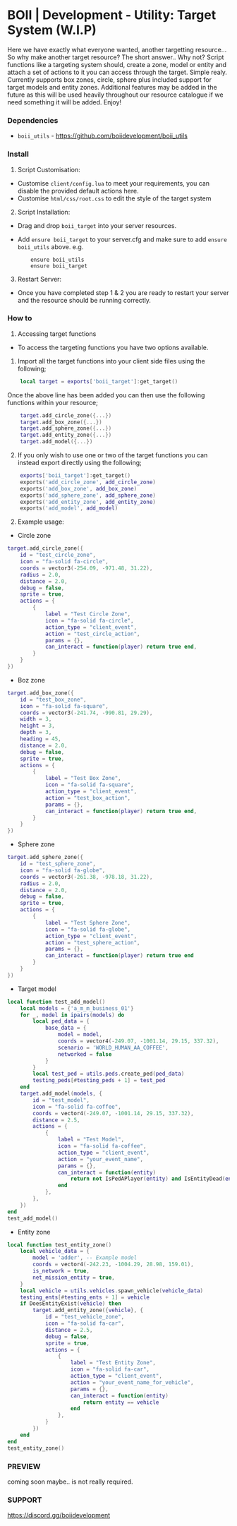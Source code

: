 # BOII | Development - Utility: Target System (W.I.P)

Here we have exactly what everyone wanted, another targetting resource...
So why make another target resource? The short answer.. Why not? 
Script functions like a targeting system should, create a zone, model or entity and attach a set of actions to it you can access through the target. Simple realy.
Currently supports box zones, circle, sphere plus included support for target models and entity zones.
Additional features may be added in the future as this will be used heavily throughout our resource catalogue if we need something it will be added.
Enjoy!

### Dependencies

- `boii_utils` - https://github.com/boiidevelopment/boii_utils

### Install 

1. Script Customisation:

- Customise `client/config.lua` to meet your requirements, you can disable the provided default actions here.
- Customise `html/css/root.css` to edit the style of the target system 

2. Script Installation:

- Drag and drop `boii_target` into your server resources.
- Add `ensure boii_target` to your server.cfg and make sure to add `ensure boii_utils` above. e.g.

    ```
        ensure boii_utils
        ensure boii_target
    ```

3. Restart Server:

- Once you have completed step 1 & 2 you are ready to restart your server and the resource should be running correctly.

### How to

1. Accessing target functions

- To access the targeting functions you have two options available. 

1. Import all the target functions into your client side files using the following; 

```lua
    local target = exports['boii_target']:get_target()
``` 

Once the above line has been added you can then use the following functions within your resource; 

```lua
    target.add_circle_zone({...})
    target.add_box_zone({...})
    target.add_sphere_zone({...})
    target.add_entity_zone({...})
    target.add_model({...})
```

2. If you only wish to use one or two of the target functions you can instead export directly using the following; 

```lua
    exports['boii_target']:get_target()
    exports('add_circle_zone', add_circle_zone)
    exports('add_box_zone', add_box_zone)
    exports('add_sphere_zone', add_sphere_zone)
    exports('add_entity_zone', add_entity_zone)
    exports('add_model', add_model)
```

2. Example usage:

- Circle zone

```lua
target.add_circle_zone({
    id = "test_circle_zone",
    icon = "fa-solid fa-circle",
    coords = vector3(-254.09, -971.48, 31.22),
    radius = 2.0,
    distance = 2.0,
    debug = false,
    sprite = true,
    actions = {
        {
            label = "Test Circle Zone",
            icon = "fa-solid fa-circle",
            action_type = "client_event",
            action = "test_circle_action",
            params = {},
            can_interact = function(player) return true end,
        }
    }
})
```

- Boz zone

```lua
target.add_box_zone({
    id = "test_box_zone",
    icon = "fa-solid fa-square",
    coords = vector3(-241.74, -990.81, 29.29),
    width = 3,
    height = 3,
    depth = 3,
    heading = 45,
    distance = 2.0,
    debug = false,
    sprite = true,
    actions = {
        {
            label = "Test Box Zone",
            icon = "fa-solid fa-square",
            action_type = "client_event",
            action = "test_box_action",
            params = {},
            can_interact = function(player) return true end,
        }
    }
})
```

- Sphere zone

```lua
target.add_sphere_zone({
    id = "test_sphere_zone",
    icon = "fa-solid fa-globe",
    coords = vector3(-261.38, -978.18, 31.22),
    radius = 2.0,
    distance = 2.0,
    debug = false,
    sprite = true,
    actions = {
        {
            label = "Test Sphere Zone",
            icon = "fa-solid fa-globe",
            action_type = "client_event",
            action = "test_sphere_action",
            params = {},
            can_interact = function(player) return true end
        }
    }
})
```

- Target model

```lua
local function test_add_model()
    local models = {'a_m_m_business_01'}
    for _, model in ipairs(models) do
        local ped_data = {
            base_data = {
                model = model,
                coords = vector4(-249.07, -1001.14, 29.15, 337.32),
                scenario = 'WORLD_HUMAN_AA_COFFEE',
                networked = false
            }
        }
        local test_ped = utils.peds.create_ped(ped_data)
        testing_peds[#testing_peds + 1] = test_ped
    end
    target.add_model(models, {
        id = "test_model",
        icon = "fa-solid fa-coffee",
        coords = vector4(-249.07, -1001.14, 29.15, 337.32),
        distance = 2.5,
        actions = {
            {
                label = "Test Model",
                icon = "fa-solid fa-coffee",
                action_type = "client_event",
                action = "your_event_name",
                params = {},
                can_interact = function(entity)
                    return not IsPedAPlayer(entity) and IsEntityDead(entity)
                end
            },
        },
    })
end
test_add_model()
```

- Entity zone 

```lua
local function test_entity_zone()
    local vehicle_data = {
        model = 'adder', -- Example model
        coords = vector4(-242.23, -1004.29, 28.98, 159.01),
        is_network = true,
        net_mission_entity = true,
    }
    local vehicle = utils.vehicles.spawn_vehicle(vehicle_data)
    testing_ents[#testing_ents + 1] = vehicle
    if DoesEntityExist(vehicle) then
        target.add_entity_zone({vehicle}, {
            id = "test_vehicle_zone",
            icon = "fa-solid fa-car",
            distance = 2.5,
            debug = false,
            sprite = true,
            actions = {
                {
                    label = "Test Entity Zone",
                    icon = "fa-solid fa-car",
                    action_type = "client_event",
                    action = "your_event_name_for_vehicle",
                    params = {},
                    can_interact = function(entity)
                        return entity == vehicle 
                    end
                },
            }
        })
    end
end
test_entity_zone()
```

### PREVIEW
coming soon maybe.. is not really required.

### SUPPORT
https://discord.gg/boiidevelopment
